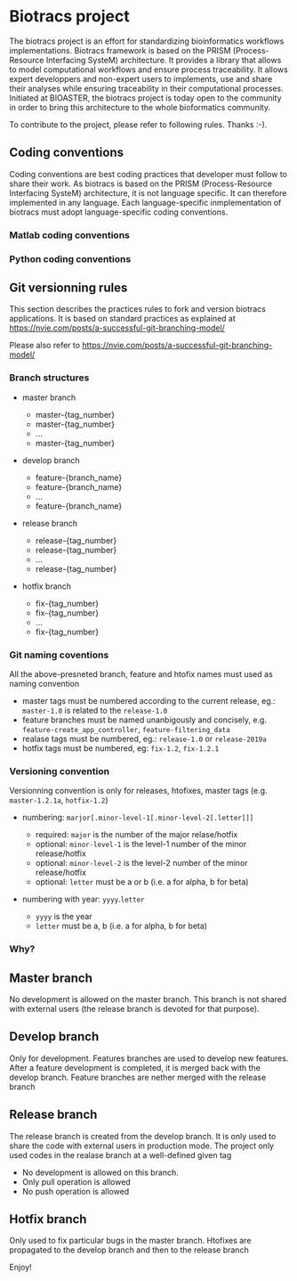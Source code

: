 # Biotracs project

The biotracs project is an effort for standardizing bioinformatics workflows implementations. 
Biotracs framework is based on the PRISM (Process-Resource Interfacing SysteM) architecture. It provides a library that allows to model computational workflows and ensure process traceability. 
It allows expert developpers and non-expert users to implements, use and share their analyses while ensuring traceability in their computational processes.
Initiated at BIOASTER, the biotracs project is today open to the community in order to bring this architecture to the whole bioformatics community. 

To contribute to the project, please refer to following rules. Thanks :-).

## Coding conventions

Coding conventions are best coding practices that developer must follow to share their work. As biotracs is based on the PRISM (Process-Resource Interfacing SysteM) architecture, it is not language specific.
It can therefore implemented in any language. Each language-specific inmplementation of biotracs must adopt language-specific coding conventions.

### Matlab coding conventions

### Python coding conventions

## Git versionning rules

This section describes the practices rules to fork and version biotracs applications. It is based on standard practices as explained at https://nvie.com/posts/a-successful-git-branching-model/

Please also refer to https://nvie.com/posts/a-successful-git-branching-model/


### Branch structures

  * master branch
    * master-{tag_number}
    * master-{tag_number}
    * ...
    *  master-{tag_number}
   
  * develop branch
    * feature-{branch_name}
    * feature-{branch_name}
    * ...
    * feature-{branch_name}
   
  * release branch
    * release-{tag_number}
    * release-{tag_number}
    * ...
    * release-{tag_number}

  * hotfix branch
    * fix-{tag_number}
    * fix-{tag_number}
    * ...
    * fix-{tag_number}
   

### Git naming coventions

All the above-presneted branch, feature and htofix names must used as naming convention

 * master tags must be numbered according to the current release, eg.: `master-1.0` is related to the `release-1.0`
 * feature branches must be named unanbigously and concisely, e.g. `feature-create_app_controller`, `feature-filtering_data`
 * realase tags must be numbered, eg.: `release-1.0` or `release-2019a`
 * hotfix tags must be numbered, eg: `fix-1.2`, `fix-1.2.1`

 
### Versioning convention

Versionning convention is only for releases, htofixes, master tags (e.g. `master-1.2.1a`, `hotfix-1.2`)

* numbering: `marjor[.minor-level-1[.minor-level-2[.letter]]]`
   * required: `major` is the number of the major relase/hotfix
   * optional: `minor-level-1` is the level-1 number of the minor release/hotfix
   * optional: `minor-level-2` is the level-2 number of the minor release/hotfix
   * optional: `letter` must be a or b (i.e. a for alpha, b for beta)

* numbering with year: `yyyy`.`letter`
    * `yyyy` is the year
    * `letter` must be a, b (i.e. a for alpha, b for beta)
   

### Why?


Master branch 
-------------

No development is allowed on the master branch. 
This branch is not shared with external users (the release branch is devoted for that purpose).

 
Develop branch
--------------

Only for development. 
Features branches are used to develop new features. After a feature development is completed, it is merged back with the develop branch.
Feature branches are nether merged with the release branch
 
 
Release branch
--------------

The release branch is created from the develop branch. It is only used to share the code with external users in production mode.
The project only used codes in the realase branch at a well-defined given tag
 
 * No development is allowed on this branch.
 * Only pull operation is allowed
 * No push operation is allowed

 
Hotfix branch
-------------

Only used to fix particular bugs in the master branch.
Htofixes are propagated to the develop branch and then to the release branch
 
 
Enjoy!